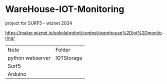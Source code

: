 # WareHouse-IOT-Monitoring
project for SURF5 - wiznet 2024

https://maker.wiznet.io/sekolahrobot/contest/warehouse%2Diot%2Dmonitoring/

<table>
  <tr>
    <td>Note</td>
    <td>Folder</td>
  </tr>
  <tr>
    <td>python webserver</td>
    <td>IOTStorage</td>
  </tr>
  <tr>
    <td>Surf5</td>
    <td></td>
  </tr>
  <tr>
    <td>Arduino</td>
    <td></td>
  </tr>
  
</table>
